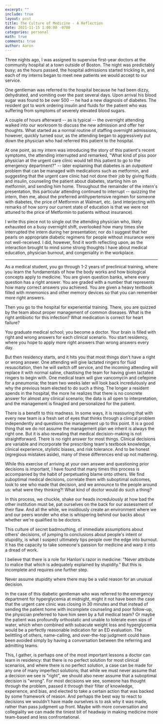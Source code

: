 ```yaml
---
excerpt: ""
include: true
layout: post
title: The Culture of Medicine - A Reflection 
date: 2021-11-15 1:00:00 -0700
categories: personal 
math: true
comments: true
author: Aaron
---
```


Three nights ago, I was assigned to supervise first-year doctors at the community hospital at a town outside of Boston. The night was predictably busy; as the hours passed, the hospital admissions started trickling in, and each of my interns began to meet new patients we would accept to our service.  

One gentleman was referred to the hospital because he had been dizzy, dehydrated, and vomiting over the past several days. Upon arrival his blood sugar was found to be over 500 -- he had a new diagnosis of diabetes. The resident got to work ordering insulin and fluids for the patient who was suffering from symptoms of severely elevated blood sugars.  

A couple of hours afterward -- as is typical -- the overnight attending walked into our workroom to discuss the new admission and offer her thoughts. What started as a normal routine of staffing overnight admissions, however, quickly turned sour, as the attending began to aggressively put down the physician who had referred this patient to the hospital.  

At one point, as my intern was introducing the story of this patient's recent symptoms, the attending interrupted and remarked, "What kind of piss poor physician at the urgent care clinic would tell this patient to go to the emergency department?" -- later explaining that diabetes is an *outpatient* problem that can be managed with medications such as metformin, and suggesting that the urgent care clinic had not done their job by giving fluids and insulin, counseling the patient about diabetes, starting him on metformin, and sending him home. Throughout the remainder of the intern's presentation, this particular attending continued to interrupt -- quizzing the intern, then me, about the preferred antihypertensive regimen for someone with diabetes, the price of Metformin at Walmart, etc. (and interjecting with remarks of how sorry our current state of education is that we were not attuned to the price of Metformin to patients without insurance).  

I write this piece not to single out the attending physician who, likely exhausted on a busy overnight shift, overlooked how many times she interrupted the intern during her presentation; nor do I suggest that her pearls on appropriate diabetic regimens for people without insurance were not well-received. I did, however, find it worth reflecting upon, as the interaction brought to mind some strong thoughts I have about medical education, physician burnout, and congeniality in the workplace.  

---

As a medical student, you go through 1-2 years of preclinical training, where you learn the fundamentals of how the body works and how biological concepts apply to medicine. You are given question banks, where every question has a right answer. You are graded with a number that represents how many correct answers you achieved. You are given a heavy textbook filled with mnemonics and other memory devices so that you can remember more right answers.  

Then you go to the hospital for experiential training. There, you are quizzed by the team about proper management of common diseases. What is the right antibiotic for this infection? What medication is correct for heart failure?  

You graduate medical school; you become a doctor. Your brain is filled with right and wrong answers for each clinical scenario. You start residency, where you hope to apply more right answers than wrong answers every day.  

But then residency starts, and it hits you that most things don't have a right or wrong answer. One attending will give lactated ringers for fluid resuscitation, then he will switch off service, and the incoming attending will replace it with normal saline, chastising the team for having given lactated ringers to begin with. One medical team will give vancomycin and cefepime for a pneumonia; the team two weeks later will look back incredulously and why the previous team elected to do such a thing. The longer a resident spends in the hospital, the more he realizes that there is no concrete answer for almost any clinical scenario; the data is all open to interpretation, and the management is finagled and personalized for the patient.  

There is a benefit to this madness. In some ways, it is reassuring that with every new team is a fresh set of eyes that thinks through a clinical problem independently and questions the management up to this point. It is a good thing that we do not assume the management plan we inherit is always the right one. But it is also revealing that medical decision-making is not straightforward. There is no right answer for most things. Clinical decisions are variable and incorporate the prescribing team's textbook knowledge, clinical experience, stylistic biases, and risk tolerance. And to be honest (egregious mistakes aside), many of these differences end up not mattering.  

While this exercise of arriving at your own answer and questioning prior decisions is important, I have found that many times this process is accompanied by the habit of perpetuating blame onto others. We find suboptimal medical decisions, correlate them with suboptimal outcomes, look to see who made that decision, and we announce to the people around us: what were they thinking?! What kind of doctor would do such a thing?  

In this process, we chuckle, shake our heads incredulously at how bad the other institution must be, pat ourselves on the back for our assessment of their flaw. And all the while, we insidiously create an environment where we and our peers wonder who else is whispering behind our backs about whether we're qualified to be doctors.  

This culture of secret badmouthing, of immediate assumptions about others' decisions, of jumping to conclusions about people's intent or stupidity, is what I suspect ultimately tips people over the edge into burnout. It has the capacity to take someone's passion for medicine and warp it into a dread of work.  

I believe that there is a role for Hanlon's razor in medicine: "Never attribute to malice that which is adequately explained by stupidity." But this is incomplete and requires one further step.  

Never assume stupidity where there may be a valid reason for an unusual decision.  

In the case of this diabetic gentleman who was referred to the emergency department for hyperglycemia at midnight, might it not have been the case that the urgent care clinic was closing in 30 minutes and that instead of sending the patient home with incomplete counseling and poor follow-up, the physician preferred to have him seen by a full medical team? Or maybe the patient was profoundly orthostatic and unable to tolerate even sips of water, which when combined with subacute weight loss and hyperglycemia would be a perfectly reasonable indication for an ED evaluation. The belittling of others, name-calling, and over-the-top judgment could have been avoided simply by having a conversation between the referring and admitting teams.  

This, I gather, is perhaps one of the most important lessons a doctor can learn in residency: that there is no perfect solution for most clinical scenarios, and where there is no perfect solution, a case can be made for any one of many imperfect solutions; that while we must never assume that a decision we see is "right", we should also never assume that a suboptimal decision is "wrong". For most decisions we see, someone has thought through the problem, passed it through their filter of knowledge, experience, and bias, and elected to take a certain action that was backed by some framework of reason. And perhaps the best way to react to decisions we wouldn't have made ourselves is to ask why it was made, rather than pass judgment up front. Maybe with more conversation and collegiality we can made the tiniest bit of headway in making medicine more team-based and less confrontational.  
